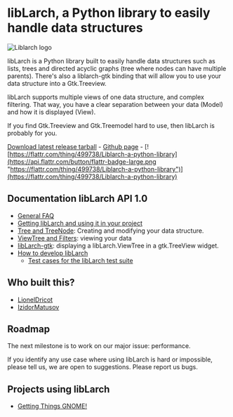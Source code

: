 # libLarch, a Python library to easily handle data structures

![Liblarch logo](https://ploum.net/images/liblarch/liblarch0.png)

libLarch is a Python library built to easily handle data structures such
as lists, trees and directed acyclic graphs (tree where nodes can have
multiple parents). There's also a liblarch-gtk binding that will allow
you to use your data structure into a Gtk.Treeview.

libLarch supports multiple views of one data structure, and complex
filtering. That way, you have a clear separation between your data
(Model) and how it is displayed (View).

If you find Gtk.Treeview and Gtk.Treemodel hard to use, then libLarch is
probably for you.

[Download latest release tarball](https://github.com/getting-things-gnome/liblarch/releases) -
[Github page](https://github.com/liblarch/liblarch) -
[![https://flattr.com/thing/499738/Liblarch-a-python-library](https://api.flattr.com/button/flattr-badge-large.png "https://flattr.com/thing/499738/Liblarch-a-python-library")](https://flattr.com/thing/499738/Liblarch-a-python-library)

## Documentation libLarch API 1.0

- [General FAQ](faq)
- [Getting libLarch and using it in your project](installation)
- [Tree and TreeNode](tree): Creating and modifying your data structure.
- [ViewTree and Filters](viewtree): viewing your data
- [libLarch-gtk](gtk): displaying a libLarch.ViewTree in a gtk.TreeView widget.
- [How to develop libLarch](dev)
  - [Test cases for the libLarch test suite](testcases)

## Who built this?

- [LionelDricot](https://wiki.gnome.org/LionelDricot)
- [IzidorMatusov](https://wiki.gnome.org/IzidorMatusov)

## Roadmap

The next milestone is to work on our major issue: performance.

If you identify any use case where using libLarch is hard or impossible,
please tell us, we are open to suggestions. Please report us bugs.

## Projects using libLarch

- [Getting Things GNOME!](/)

